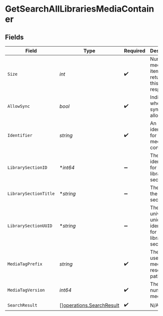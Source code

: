 # GetSearchAllLibrariesMediaContainer


## Fields

| Field                                                                | Type                                                                 | Required                                                             | Description                                                          | Example                                                              |
| -------------------------------------------------------------------- | -------------------------------------------------------------------- | -------------------------------------------------------------------- | -------------------------------------------------------------------- | -------------------------------------------------------------------- |
| `Size`                                                               | *int*                                                                | :heavy_check_mark:                                                   | Number of media items returned in this response.                     | 50                                                                   |
| `AllowSync`                                                          | *bool*                                                               | :heavy_check_mark:                                                   | Indicates whether syncing is allowed.                                | false                                                                |
| `Identifier`                                                         | *string*                                                             | :heavy_check_mark:                                                   | An plugin identifier for the media container.                        | com.plexapp.plugins.library                                          |
| `LibrarySectionID`                                                   | **int64*                                                             | :heavy_minus_sign:                                                   | The unique identifier for the library section.                       | 2                                                                    |
| `LibrarySectionTitle`                                                | **string*                                                            | :heavy_minus_sign:                                                   | The title of the library section.                                    | TV Series                                                            |
| `LibrarySectionUUID`                                                 | **string*                                                            | :heavy_minus_sign:                                                   | The universally unique identifier for the library section.           | e69655a2-ef48-4aba-bb19-0cc34d1e7d36                                 |
| `MediaTagPrefix`                                                     | *string*                                                             | :heavy_check_mark:                                                   | The prefix used for media tag resource paths.                        | /system/bundle/media/flags/                                          |
| `MediaTagVersion`                                                    | *int64*                                                              | :heavy_check_mark:                                                   | The version number for media tags.                                   | 1734362201                                                           |
| `SearchResult`                                                       | [][operations.SearchResult](../../models/operations/searchresult.md) | :heavy_check_mark:                                                   | N/A                                                                  |                                                                      |